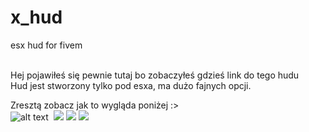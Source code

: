# x_hud
esx hud for fivem 

<br> 
Hej pojawiłeś się pewnie tutaj bo zobaczyłeś gdzieś link do tego hudu
<br>
Hud jest stworzony tylko pod esxa, ma dużo fajnych opcji.

Zresztą zobacz jak to wygląda poniżej :>
<br>
![alt text](https://imgur.com/JJc0Dxy)
 <img src="" />
 <img src="https://imgur.com/ba4uYEi" />
 <img src="https://imgur.com/M9PYbUH" />
 <img src="https://imgur.com/twKY6Nz" />

